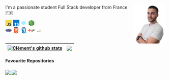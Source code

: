 <p align="right"><a href="clementramos.com"><img align="right" width="20%" src="avatar-removebg-preview.png" /></a></p>
<p align="left">I'm a passionate student Full Stack developer from France 🇫🇷</p>

<code><img height="20" src="https://raw.githubusercontent.com/github/explore/80688e429a7d4ef2fca1e82350fe8e3517d3494d/topics/javascript/javascript.png"></code>
<code><img height="20" src="https://raw.githubusercontent.com/github/explore/80688e429a7d4ef2fca1e82350fe8e3517d3494d/topics/typescript/typescript.png"></code>
<code><img height="20" src="https://raw.githubusercontent.com/github/explore/80688e429a7d4ef2fca1e82350fe8e3517d3494d/topics/react/react.png"></code>
<code><img height="20" src="https://raw.githubusercontent.com/github/explore/80688e429a7d4ef2fca1e82350fe8e3517d3494d/topics/nodejs/nodejs.png"></code>    
<code><img height="20" src="https://raw.githubusercontent.com/github/explore/80688e429a7d4ef2fca1e82350fe8e3517d3494d/topics/php/php.png"></code>
<code><img height="20" src="https://raw.githubusercontent.com/github/explore/80688e429a7d4ef2fca1e82350fe8e3517d3494d/topics/html/html.png"></code>
<code><img height="20" src="https://raw.githubusercontent.com/github/explore/80688e429a7d4ef2fca1e82350fe8e3517d3494d/topics/css/css.png"></code>
<code><img height="20" src="https://raw.githubusercontent.com/github/explore/80688e429a7d4ef2fca1e82350fe8e3517d3494d/topics/git/git.png"></code>
<code><img height="20" src="https://raw.githubusercontent.com/github/explore/80688e429a7d4ef2fca1e82350fe8e3517d3494d/topics/mysql/mysql.png"></code>

| <a href="#"><img align="center" src="https://github-readme-stats.vercel.app/api?username=clementramos&show_icons=true&include_all_commits=true&theme=buefy&hide_border=true" alt="Clément's github stats" /></a> | <a href="https://github.com/anuraghazra/github-readme-stats"><img align="center" src="https://github-readme-stats.vercel.app/api/top-langs/?username=clementramos&langs_count=10&layout=compact&theme=buefy&hide_border=true" /></a> |
| ------------- | ------------- |

#### Favourite Repositories


<a href="https://github.com/clementramos/Portfolio">
  <img align="center" src="https://github-readme-stats.vercel.app/api/pin/?username=clementramos&repo=Portfolio&theme=buefy" />
</a>
<a href="https://github.com/clementramos/ECF">
  <img align="center" src="https://github-readme-stats.vercel.app/api/pin/?username=clementramos&repo=Terrablock&theme=buefy" />
</a>

<br />
<br />

